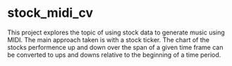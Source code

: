 # stock_midi_cv
This project explores the topic of using stock data to generate music using MIDI. The main approach taken is with a stock ticker. The chart of the stocks performence up and down over the span of a given time frame can be converted to ups and downs relative to the beginning of a time period. 
